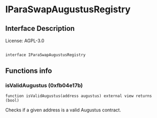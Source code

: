 # IParaSwapAugustusRegistry

## Interface Description


License: AGPL-3.0

## 

```solidity
interface IParaSwapAugustusRegistry
```


## Functions info

### isValidAugustus (0xfb04e17b)

```solidity
function isValidAugustus(address augustus) external view returns (bool)
```

Checks if a given address is a valid Augustus contract.
